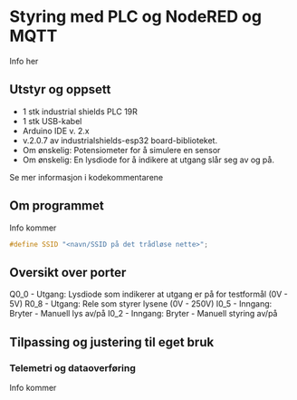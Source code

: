 # Styring med PLC og NodeRED og MQTT

Info her

## Utstyr og oppsett
* 1 stk industrial shields PLC 19R
* 1 stk USB-kabel
* Arduino IDE v. 2.x
* v.2.0.7 av industrialshields-esp32 board-biblioteket.
* Om ønskelig: Potensiometer for å simulere en sensor
* Om ønskelig: En lysdiode for å indikere at utgang slår seg av og på.

Se mer informasjon i kodekommentarene
  
## Om programmet
Info kommer

```c++
#define SSID "<navn/SSID på det trådløse nette>";
```

## Oversikt over porter
Q0_0 - Utgang: Lysdiode som indikerer at utgang er på for testformål (0V - 5V)
R0_8 - Utgang: Rele som styrer lysene (0V - 250V)
I0_5 - Inngang: Bryter - Manuell lys av/på
I0_2 - Inngang: Bryter - Manuell styring av/på

## Tilpassing og justering til eget bruk

### Telemetri og dataoverføring
Info kommer

